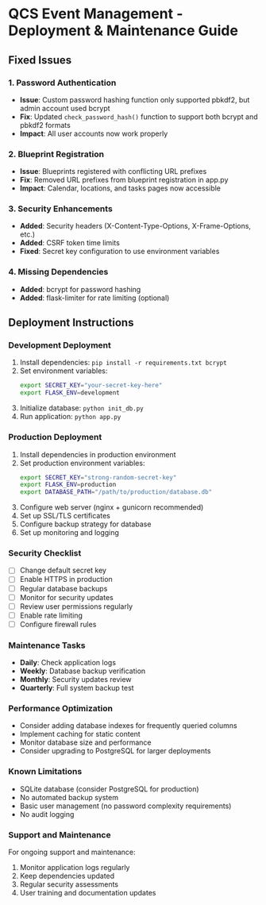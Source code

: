 # QCS Event Management - Deployment & Maintenance Guide

## Fixed Issues

### 1. Password Authentication
- **Issue**: Custom password hashing function only supported pbkdf2, but admin account used bcrypt
- **Fix**: Updated `check_password_hash()` function to support both bcrypt and pbkdf2 formats
- **Impact**: All user accounts now work properly

### 2. Blueprint Registration
- **Issue**: Blueprints registered with conflicting URL prefixes
- **Fix**: Removed URL prefixes from blueprint registration in app.py
- **Impact**: Calendar, locations, and tasks pages now accessible

### 3. Security Enhancements
- **Added**: Security headers (X-Content-Type-Options, X-Frame-Options, etc.)
- **Added**: CSRF token time limits
- **Fixed**: Secret key configuration to use environment variables

### 4. Missing Dependencies
- **Added**: bcrypt for password hashing
- **Added**: flask-limiter for rate limiting (optional)

## Deployment Instructions

### Development Deployment
1. Install dependencies: `pip install -r requirements.txt bcrypt`
2. Set environment variables:
   ```bash
   export SECRET_KEY="your-secret-key-here"
   export FLASK_ENV=development
   ```
3. Initialize database: `python init_db.py`
4. Run application: `python app.py`

### Production Deployment
1. Install dependencies in production environment
2. Set production environment variables:
   ```bash
   export SECRET_KEY="strong-random-secret-key"
   export FLASK_ENV=production
   export DATABASE_PATH="/path/to/production/database.db"
   ```
3. Configure web server (nginx + gunicorn recommended)
4. Set up SSL/TLS certificates
5. Configure backup strategy for database
6. Set up monitoring and logging

### Security Checklist
- [ ] Change default secret key
- [ ] Enable HTTPS in production
- [ ] Regular database backups
- [ ] Monitor for security updates
- [ ] Review user permissions regularly
- [ ] Enable rate limiting
- [ ] Configure firewall rules

### Maintenance Tasks
- **Daily**: Check application logs
- **Weekly**: Database backup verification
- **Monthly**: Security updates review
- **Quarterly**: Full system backup test

### Performance Optimization
- Consider adding database indexes for frequently queried columns
- Implement caching for static content
- Monitor database size and performance
- Consider upgrading to PostgreSQL for larger deployments

### Known Limitations
- SQLite database (consider PostgreSQL for production)
- No automated backup system
- Basic user management (no password complexity requirements)
- No audit logging

### Support and Maintenance
For ongoing support and maintenance:
1. Monitor application logs regularly
2. Keep dependencies updated
3. Regular security assessments
4. User training and documentation updates
